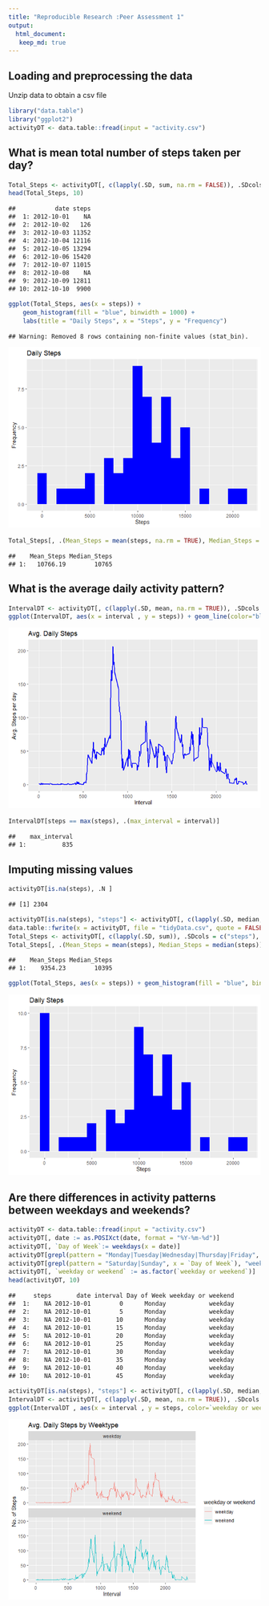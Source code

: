 ```yaml
---
title: "Reproducible Research :Peer Assessment 1"
output: 
  html_document:
   keep_md: true
---
```



## Loading and preprocessing the data

Unzip data to obtain a csv file


```r
library("data.table")
library("ggplot2")
activityDT <- data.table::fread(input = "activity.csv")
```

## What is mean total number of steps taken per day?


```r
Total_Steps <- activityDT[, c(lapply(.SD, sum, na.rm = FALSE)), .SDcols = c("steps"), by = .(date)] 
head(Total_Steps, 10)
```

```
##           date steps
##  1: 2012-10-01    NA
##  2: 2012-10-02   126
##  3: 2012-10-03 11352
##  4: 2012-10-04 12116
##  5: 2012-10-05 13294
##  6: 2012-10-06 15420
##  7: 2012-10-07 11015
##  8: 2012-10-08    NA
##  9: 2012-10-09 12811
## 10: 2012-10-10  9900
```

```r
ggplot(Total_Steps, aes(x = steps)) +
    geom_histogram(fill = "blue", binwidth = 1000) +
    labs(title = "Daily Steps", x = "Steps", y = "Frequency")
```

```
## Warning: Removed 8 rows containing non-finite values (stat_bin).
```

![](PA1_template_files/figure-html/unnamed-chunk-2-1.png)<!-- -->

```r
Total_Steps[, .(Mean_Steps = mean(steps, na.rm = TRUE), Median_Steps = median(steps, na.rm = TRUE))]
```

```
##    Mean_Steps Median_Steps
## 1:   10766.19        10765
```

## What is the average daily activity pattern?


```r
IntervalDT <- activityDT[, c(lapply(.SD, mean, na.rm = TRUE)), .SDcols = c("steps"), by = .(interval)] 
ggplot(IntervalDT, aes(x = interval , y = steps)) + geom_line(color="blue", size=1) + labs(title = "Avg. Daily Steps", x = "Interval", y = "Avg. Steps per day")
```

![](PA1_template_files/figure-html/unnamed-chunk-3-1.png)<!-- -->

```r
IntervalDT[steps == max(steps), .(max_interval = interval)]
```

```
##    max_interval
## 1:          835
```

## Imputing missing values


```r
activityDT[is.na(steps), .N ]
```

```
## [1] 2304
```

```r
activityDT[is.na(steps), "steps"] <- activityDT[, c(lapply(.SD, median, na.rm = TRUE)), .SDcols = c("steps")]
data.table::fwrite(x = activityDT, file = "tidyData.csv", quote = FALSE)
Total_Steps <- activityDT[, c(lapply(.SD, sum)), .SDcols = c("steps"), by = .(date)] 
Total_Steps[, .(Mean_Steps = mean(steps), Median_Steps = median(steps))]
```

```
##    Mean_Steps Median_Steps
## 1:    9354.23        10395
```

```r
ggplot(Total_Steps, aes(x = steps)) + geom_histogram(fill = "blue", binwidth = 1000) + labs(title = "Daily Steps", x = "Steps", y = "Frequency")
```

![](PA1_template_files/figure-html/unnamed-chunk-4-1.png)<!-- -->

## Are there differences in activity patterns between weekdays and weekends?



```r
activityDT <- data.table::fread(input = "activity.csv")
activityDT[, date := as.POSIXct(date, format = "%Y-%m-%d")]
activityDT[, `Day of Week`:= weekdays(x = date)]
activityDT[grepl(pattern = "Monday|Tuesday|Wednesday|Thursday|Friday", x = `Day of Week`), "weekday or weekend"] <- "weekday"
activityDT[grepl(pattern = "Saturday|Sunday", x = `Day of Week`), "weekday or weekend"] <- "weekend"
activityDT[, `weekday or weekend` := as.factor(`weekday or weekend`)]
head(activityDT, 10)
```

```
##     steps       date interval Day of Week weekday or weekend
##  1:    NA 2012-10-01        0      Monday            weekday
##  2:    NA 2012-10-01        5      Monday            weekday
##  3:    NA 2012-10-01       10      Monday            weekday
##  4:    NA 2012-10-01       15      Monday            weekday
##  5:    NA 2012-10-01       20      Monday            weekday
##  6:    NA 2012-10-01       25      Monday            weekday
##  7:    NA 2012-10-01       30      Monday            weekday
##  8:    NA 2012-10-01       35      Monday            weekday
##  9:    NA 2012-10-01       40      Monday            weekday
## 10:    NA 2012-10-01       45      Monday            weekday
```

```r
activityDT[is.na(steps), "steps"] <- activityDT[, c(lapply(.SD, median, na.rm = TRUE)), .SDcols = c("steps")]
IntervalDT <- activityDT[, c(lapply(.SD, mean, na.rm = TRUE)), .SDcols = c("steps"), by = .(interval, `weekday or weekend`)] 
ggplot(IntervalDT , aes(x = interval , y = steps, color=`weekday or weekend`)) + geom_line() + labs(title = "Avg. Daily Steps by Weektype", x = "Interval", y = "No. of Steps") + facet_wrap(~`weekday or weekend` , ncol = 1, nrow=2)
```

![](PA1_template_files/figure-html/unnamed-chunk-5-1.png)<!-- -->
